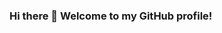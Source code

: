 ### Hi there 👋 Welcome to my GitHub profile!

<!--
**miguelpalospou/miguelpalospou** is a ✨ _special_ ✨ repository because its `README.md` (this file) appears on your GitHub profile.

Here are some ideas to get you started:

- 🔭 I’m an operations engineer with experience working in large fortune 500 companies and startup companies.
- 🎓 Currently pursuing a full-time Data Analytics Bootcamp at Iron Hack.
- 🔎 Open to new opportunities within the DA/BI field.

 [[params.social]]
    icon = "linkedin"
    icon_pack = "fa"
    link = "//linkedin.com/in/miguelpalospou/ "


- 
